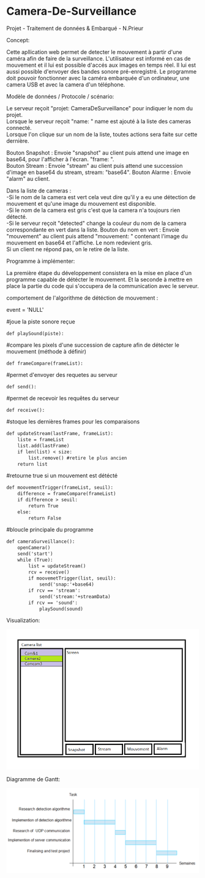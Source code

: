 # Camera-De-Surveillance
Projet - Traitement de données &amp; Embarqué - N.Prieur
  

Concept:

Cette apllication web permet de detecter le mouvement à partir d'une caméra afin de faire de la surveillance. L'utilisateur est informé en cas de mouvement 
et il lui est possible d'accés aux images en temps réel. Il lui est aussi possible d'envoyer des bandes sonore pré-enregistré.
Le programme doit pouvoir fonctionner avec la caméra embarquée d'un ordinateur, une camera USB et avec la camera d'un téléphone.

  

Modèle de données / Protocole / scénario:  

Le serveur reçoit "projet: CameraDeSurveillance" pour indiquer le nom du projet.  
Lorsque le serveur reçoit "name: <name>" name est ajouté à la liste des cameras connecté.  
Lorsque l'on clique sur un nom de la liste, toutes actions sera faite sur cette dernière.  

Bouton Snapshot : Envoie  "snapshot" au client puis attend une image en base64, pour l'afficher à l'écran. "frame: <string>".  
Bouton Stream : Envoie "stream" au client puis attend une succession d'image en base64 du stream, stream: "base64".
Bouton Alarme : Envoie "alarm" au client.  

Dans la liste de cameras :  
-Si le nom de la camera est vert cela veut dire qu'il y a eu une détection de mouvement et qu'une image du mouvement est disponible.  
-Si le nom de la camera est gris c'est que la camera n'a toujours rien détecté.  
-Si le serveur reçoit "detected" change la couleur du nom de la camera correspondante en vert dans la liste.
Bouton du nom en vert : Envoie "mouvement" au client puis attend "mouvement: <string>" contenant l'image du mouvement en base64 et l'affiche. Le nom redevient gris.  
Si un client ne répond pas, on le retire de la liste. 


  
Programme à implémenter:

La première étape du développement consistera en la mise en place d'un programme capable de détécter le mouvement.
Et la seconde à mettre en place la partie du code qui s'occupera de la communication avec le serveur.


comportement de l'algorithme de détéction de mouvement :

event = 'NULL'

#joue la piste sonore reçue

	def playSound(piste): 


#compare les pixels d'une succession de capture afin de détécter le mouvement (méthode à définir)

	def frameCompare(frameList): 	


#permet d'envoyer des requetes au serveur

	def send(): 


#permet de recevoir les requêtes du serveur

	def receive(): 


#stoque les dernières frames pour les comparaisons

	def updateStream(lastFrame, frameList): 
		liste = frameList
		list.add(lastFrame)
		if len(list) < size:
			list.remove() #retire le plus ancien
		return list


 #retourne true si un mouvement est détécté
 
	def moovementTrigger(frameList, seuil):
		difference = frameCompare(frameList)
		if difference > seuil:
			return True
		else:
			return False
		
		
#bloucle principale du programme

	def cameraSurveillance(): 
		openCamera()
		send('start')
		while (True):
			list = updateStream()
			rcv = receive()
			if moovemetTrigger(list, seuil):
				send('snap:'+base64)
			if rcv == 'stream':
				send('stream:'+streamData)
			if rcv == 'sound':
				playSound(sound)
 


Visualization:

![picture](img/SetUp.png)


Diagramme de Gantt:

![picture](img/gantt.png)

